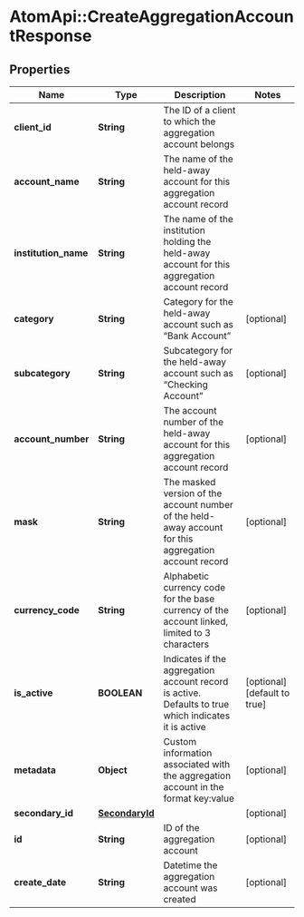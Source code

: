 # AtomApi::CreateAggregationAccountResponse

## Properties
Name | Type | Description | Notes
------------ | ------------- | ------------- | -------------
**client_id** | **String** | The ID of a client to which the aggregation account belongs | 
**account_name** | **String** | The name of the held-away account for this aggregation account record | 
**institution_name** | **String** | The name of the institution holding the held-away account for this aggregation account record | 
**category** | **String** | Category for the held-away account such as “Bank Account” | [optional] 
**subcategory** | **String** | Subcategory for the held-away account such as “Checking Account” | [optional] 
**account_number** | **String** | The account number of the held-away account for this aggregation account record | [optional] 
**mask** | **String** | The masked version of the account number of the held-away account for this aggregation account record | [optional] 
**currency_code** | **String** | Alphabetic currency code for the base currency of the account linked, limited to 3 characters | [optional] 
**is_active** | **BOOLEAN** | Indicates if the aggregation account record is active. Defaults to true which indicates it is active | [optional] [default to true]
**metadata** | **Object** | Custom information associated with the aggregation account in the format key:value | [optional] 
**secondary_id** | [**SecondaryId**](SecondaryId.md) |  | [optional] 
**id** | **String** | ID of the aggregation account | [optional] 
**create_date** | **String** | Datetime the aggregation account was created | [optional] 


